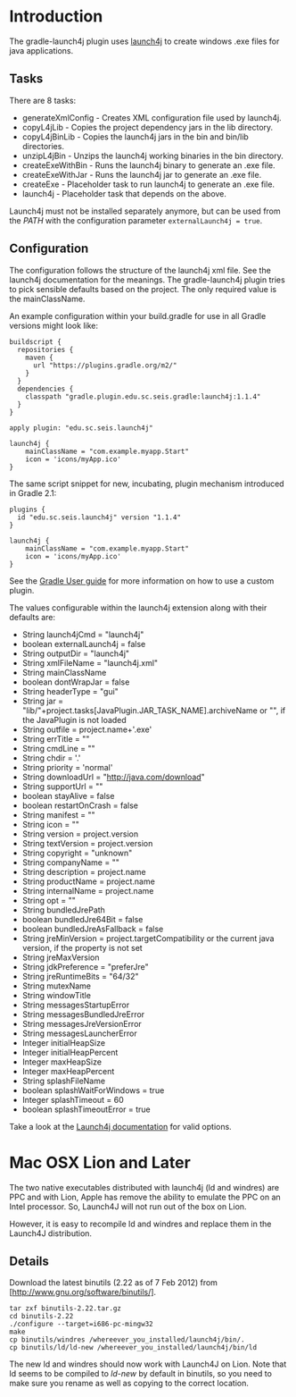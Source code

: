 
Introduction
============

The gradle-launch4j plugin uses [launch4j](http://launch4j.sourceforge.net/) to create windows .exe files for java applications.

Tasks
-----
There are 8 tasks:

  * generateXmlConfig - Creates XML configuration file used by launch4j.
  * copyL4jLib - Copies the project dependency jars in the lib directory.
  * copyL4jBinLib - Copies the launch4j jars in the bin and bin/lib directories.
  * unzipL4jBin - Unzips the launch4j working binaries in the bin directory.
  * createExeWithBin - Runs the launch4j binary to generate an .exe file.
  * createExeWithJar - Runs the launch4j jar to generate an .exe file.
  * createExe - Placeholder task to run launch4j to generate an .exe file.
  * launch4j - Placeholder task that depends on the above.

Launch4j must not be installed separately anymore, but can be used from the *PATH* with the configuration parameter `externalLaunch4j = true`.

Configuration
-------------

The configuration follows the structure of the launch4j xml file. See the launch4j documentation for the meanings. The gradle-launch4j plugin tries to pick sensible defaults based on the project. The only required
value is the mainClassName.

An example configuration within your build.gradle for use in all Gradle versions might look like:

    buildscript {
      repositories {
        maven {
          url "https://plugins.gradle.org/m2/"
        }
      }
      dependencies {
        classpath "gradle.plugin.edu.sc.seis.gradle:launch4j:1.1.4"
      }
    }
    
    apply plugin: "edu.sc.seis.launch4j"
    
	launch4j {
		mainClassName = "com.example.myapp.Start"
		icon = 'icons/myApp.ico'
	}

The same script snippet for new, incubating, plugin mechanism introduced in Gradle 2.1:

    plugins {
      id "edu.sc.seis.launch4j" version "1.1.4"
    }
    
	launch4j {
		mainClassName = "com.example.myapp.Start"
		icon = 'icons/myApp.ico'
	}
    
See the [Gradle User guide](http://gradle.org/docs/current/userguide/custom_plugins.html#customPluginStandalone) for more information on how to use a custom plugin.

The values configurable within the launch4j extension along with their defaults are:

 *    String launch4jCmd = "launch4j"
 *    boolean externalLaunch4j = false
 *    String outputDir = "launch4j"
 *    String xmlFileName = "launch4j.xml"
 *    String mainClassName
 *    boolean dontWrapJar = false
 *    String headerType = "gui"
 *    String jar = "lib/"+project.tasks[JavaPlugin.JAR_TASK_NAME].archiveName or "", if the JavaPlugin is not loaded
 *    String outfile = project.name+'.exe'
 *    String errTitle = ""
 *    String cmdLine = ""
 *    String chdir = '.'
 *    String priority = 'normal'
 *    String downloadUrl = "http://java.com/download"
 *    String supportUrl = ""
 *    boolean stayAlive = false
 *    boolean restartOnCrash = false
 *    String manifest = ""
 *    String icon = ""
 *    String version = project.version
 *    String textVersion = project.version
 *    String copyright = "unknown"
 *    String companyName = ""
 *    String description = project.name
 *    String productName = project.name
 *    String internalName = project.name
 *    String opt = ""
 *    String bundledJrePath
 *    boolean bundledJre64Bit = false
 *    boolean bundledJreAsFallback = false
 *    String jreMinVersion = project.targetCompatibility or the current java version, if the property is not set
 *    String jreMaxVersion
 *    String jdkPreference = "preferJre"
 *    String jreRuntimeBits = "64/32"
 *    String mutexName
 *    String windowTitle
 *    String messagesStartupError
 *    String messagesBundledJreError
 *    String messagesJreVersionError
 *    String messagesLauncherError	
 *    Integer initialHeapSize
 *    Integer initialHeapPercent
 *    Integer maxHeapSize
 *    Integer maxHeapPercent
 *    String splashFileName
 *    boolean splashWaitForWindows = true
 *    Integer splashTimeout = 60
 *    boolean splashTimeoutError = true
 
 Take a look at the [Launch4j documentation](http://launch4j.sourceforge.net/docs.html#Configuration_file) for valid options.

Mac OSX Lion and Later
======================

The two native executables distributed with launch4j (ld and windres) are PPC and with Lion, Apple has remove the ability to emulate the PPC on an Intel processor. So, Launch4J will not run out of the box on Lion.

However, it is easy to recompile ld and windres and replace them in the Launch4J distribution. 


Details
-------

Download the latest binutils (2.22 as of 7 Feb 2012) from [http://www.gnu.org/software/binutils/].

	tar zxf binutils-2.22.tar.gz
	cd binutils-2.22
	./configure --target=i686-pc-mingw32
	make
	cp binutils/windres /whereever_you_installed/launch4j/bin/.
	cp binutils/ld/ld-new /whereever_you_installed/launch4j/bin/ld


The new ld and windres should now work with Launch4J on Lion. Note that ld seems to be compiled to *ld-new* by default in binutils, so you need to make sure you rename as well as copying to the correct location.


